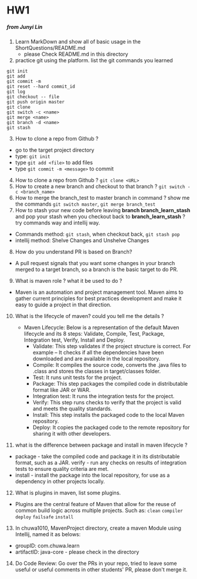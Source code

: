 # HW1
##### from Junyi Lin
1. Learn MarkDown and show all of basic usage in the ShortQuestions/README.md
   - please Check README.md in this directory
2. practice git using the platform. list the git commands you learned
```
git init
git add
git commit -m 
git reset --hard commit_id
git log
git checkout -- file
git push origin master
git clone
git switch -c <name>
git merge <name>
git branch -d <name>
git stash
```
3. How to clone a repo from Github ?

- go to the target project directory
- type: `git init`
- type `git add <file>` to add files
- type `git commit -m <message>` to commit

4. How to clone a repo from Github ?
`git clone <URL>`
5. How to create a new branch and checkout to that branch ?
`git switch -c <branch_name>`
6. How to merge the branch_test to master branch in command ? show me the commands
`git switch master`, `git merge branch_test`
7. How to stash your new code before leaving **branch branch_learn_stash** and pop your stash when you checkout back to **branch_learn_stash** ? try commands way and intellij way.
- Commands method: `git stash`, when checkout back, `git stash pop`
- intellij method: Shelve Changes and Unshelve Changes
8. How do you understand PR is based on Branch?
- A pull request signals that you want some changes in your branch merged to a target branch, so a branch is the basic target to do PR.
9. What is maven role ? what it be used to do ?
-  Maven is an automation and project management tool. Maven aims to gather current principles for best practices development and make it easy to guide a project in that direction.
10. What is the lifecycle of maven? could you tell me the details ?
    - Maven Lifecycle: Below is a representation of the default Maven lifecycle and its 8 steps: Validate, Compile, Test, Package, Integration test, Verify, Install and Deploy.
        - Validate: This step validates if the project structure is correct. For example – It checks if all the dependencies have been downloaded and are available in the local repository.
        - Compile: It compiles the source code, converts the .java files to .class and stores the classes in target/classes folder.
        - Test: It runs unit tests for the project.
        - Package: This step packages the compiled code in distributable format like JAR or WAR.
        - Integration test: It runs the integration tests for the project.
        - Verify: This step runs checks to verify that the project is valid and meets the quality standards.
        - Install: This step installs the packaged code to the local Maven repository.
        - Deploy: It copies the packaged code to the remote repository for sharing it with other developers.

11. what is the difference between package and install in maven lifecycle ?
- package - take the compiled code and package it in its distributable format, such as a JAR. verify - run any checks on results of integration tests to ensure quality criteria are met. 
- install - install the package into the local repository, for use as a dependency in other projects locally.
12. What is plugins in maven, list some plugins.
- Plugins are the central feature of Maven that allow for the reuse of common build logic across multiple projects. Such as: `clean` `compiler` `deploy` `failsafe` `install`
13. In chuwa1010, MavenProject directory, create a maven Module using Intellij, named it as belows:
- groupID: com.chuwa.learn
- artifactID: java-core
        - please check in the directory 
14. Do Code Review: Go over the PRs in your repo, tried to leave some useful or useful comments in other students' PR, please don't merge it.